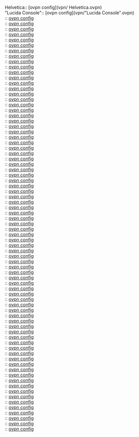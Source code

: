  Helvetica:: [ovpn config](vpn/ Helvetica.ovpn)  
"Lucida Console":: [ovpn config](vpn/"Lucida Console".ovpn)  
:: [ovpn config](vpn/.ovpn)  
:: [ovpn config](vpn/.ovpn)  
:: [ovpn config](vpn/.ovpn)  
:: [ovpn config](vpn/.ovpn)  
:: [ovpn config](vpn/.ovpn)  
:: [ovpn config](vpn/.ovpn)  
:: [ovpn config](vpn/.ovpn)  
:: [ovpn config](vpn/.ovpn)  
:: [ovpn config](vpn/.ovpn)  
:: [ovpn config](vpn/.ovpn)  
:: [ovpn config](vpn/.ovpn)  
:: [ovpn config](vpn/.ovpn)  
:: [ovpn config](vpn/.ovpn)  
:: [ovpn config](vpn/.ovpn)  
:: [ovpn config](vpn/.ovpn)  
:: [ovpn config](vpn/.ovpn)  
:: [ovpn config](vpn/.ovpn)  
:: [ovpn config](vpn/.ovpn)  
:: [ovpn config](vpn/.ovpn)  
:: [ovpn config](vpn/.ovpn)  
:: [ovpn config](vpn/.ovpn)  
:: [ovpn config](vpn/.ovpn)  
:: [ovpn config](vpn/.ovpn)  
:: [ovpn config](vpn/.ovpn)  
:: [ovpn config](vpn/.ovpn)  
:: [ovpn config](vpn/.ovpn)  
:: [ovpn config](vpn/.ovpn)  
:: [ovpn config](vpn/.ovpn)  
:: [ovpn config](vpn/.ovpn)  
:: [ovpn config](vpn/.ovpn)  
:: [ovpn config](vpn/.ovpn)  
:: [ovpn config](vpn/.ovpn)  
:: [ovpn config](vpn/.ovpn)  
:: [ovpn config](vpn/.ovpn)  
:: [ovpn config](vpn/.ovpn)  
:: [ovpn config](vpn/.ovpn)  
:: [ovpn config](vpn/.ovpn)  
:: [ovpn config](vpn/.ovpn)  
:: [ovpn config](vpn/.ovpn)  
:: [ovpn config](vpn/.ovpn)  
:: [ovpn config](vpn/.ovpn)  
:: [ovpn config](vpn/.ovpn)  
:: [ovpn config](vpn/.ovpn)  
:: [ovpn config](vpn/.ovpn)  
:: [ovpn config](vpn/.ovpn)  
:: [ovpn config](vpn/.ovpn)  
:: [ovpn config](vpn/.ovpn)  
:: [ovpn config](vpn/.ovpn)  
:: [ovpn config](vpn/.ovpn)  
:: [ovpn config](vpn/.ovpn)  
:: [ovpn config](vpn/.ovpn)  
:: [ovpn config](vpn/.ovpn)  
:: [ovpn config](vpn/.ovpn)  
:: [ovpn config](vpn/.ovpn)  
:: [ovpn config](vpn/.ovpn)  
:: [ovpn config](vpn/.ovpn)  
:: [ovpn config](vpn/.ovpn)  
:: [ovpn config](vpn/.ovpn)  
:: [ovpn config](vpn/.ovpn)  
:: [ovpn config](vpn/.ovpn)  
:: [ovpn config](vpn/.ovpn)  
:: [ovpn config](vpn/.ovpn)  
:: [ovpn config](vpn/.ovpn)  
:: [ovpn config](vpn/.ovpn)  
:: [ovpn config](vpn/.ovpn)  
:: [ovpn config](vpn/.ovpn)  
:: [ovpn config](vpn/.ovpn)  
:: [ovpn config](vpn/.ovpn)  
:: [ovpn config](vpn/.ovpn)  
:: [ovpn config](vpn/.ovpn)  
:: [ovpn config](vpn/.ovpn)  
:: [ovpn config](vpn/.ovpn)  
:: [ovpn config](vpn/.ovpn)  
:: [ovpn config](vpn/.ovpn)  
:: [ovpn config](vpn/.ovpn)  
:: [ovpn config](vpn/.ovpn)  
:: [ovpn config](vpn/.ovpn)  
